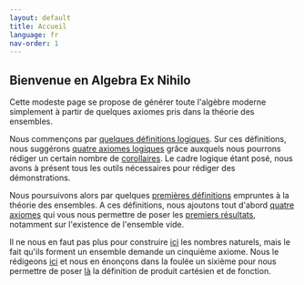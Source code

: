 ```yaml
---
layout: default
title: Accueil
language: fr
nav-order: 1
---
```


## Bienvenue en Algebra Ex Nihilo

Cette modeste page se propose de générer toute l'algèbre moderne simplement à partir de quelques axiomes pris dans la théorie des ensembles.

Nous commençons par [quelques définitions logiques](logic_def.md). Sur ces définitions, nous suggérons [quatre axiomes logiques](logic_axm.md) grâce auxquels nous pourrons rédiger un certain nombre de [corollaires](logic_cor.md). Le cadre logique étant posé, nous avons à présent tous les outils nécessaires pour rédiger des démonstrations.

Nous poursuivons alors par quelques [premières définitions](set_def.md) empruntes à la théorie des ensembles. A ces définitions, nous ajoutons tout d'abord [quatre axiomes](set_axm1.md) qui vous nous permettre de poser les [premiers résultats](set_res1.md), notamment sur l'existence de l'ensemble vide.

Il ne nous en faut pas plus pour construire [ici](set_res2.md) les nombres naturels, mais le fait qu'ils forment un ensemble demande un cinquième axiome. Nous le rédigeons [ici](set_axm2.md) et nous en énonçons dans la foulée un sixième pour nous permettre de poser [là](set_res3.md) la définition de produit cartésien et de fonction.
